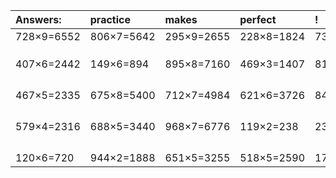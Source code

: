 | Answers: | practice | makes | perfect | ! |
| :--- | :--- | :--- | :--- | :--- |
| 728×9=6552 | 806×7=5642 | 295×9=2655 | 228×8=1824 | 734×2=1468 | 
|   |   |   |   |   | 
|   |   |   |   |   | 
|   |   |   |   |   | 
| 407×6=2442 | 149×6=894 | 895×8=7160 | 469×3=1407 | 812×6=4872 | 
|   |   |   |   |   | 
|   |   |   |   |   | 
|   |   |   |   |   | 
|   |   |   |   |   | 
| 467×5=2335 | 675×8=5400 | 712×7=4984 | 621×6=3726 | 840×3=2520 | 
|   |   |   |   |   | 
|   |   |   |   |   | 
|   |   |   |   |   | 
|   |   |   |   |   | 
| 579×4=2316 | 688×5=3440 | 968×7=6776 | 119×2=238 | 238×7=1666 | 
|   |   |   |   |   | 
|   |   |   |   |   | 
|   |   |   |   |   | 
|   |   |   |   |   | 
| 120×6=720 | 944×2=1888 | 651×5=3255 | 518×5=2590 | 172×2=344 | 
